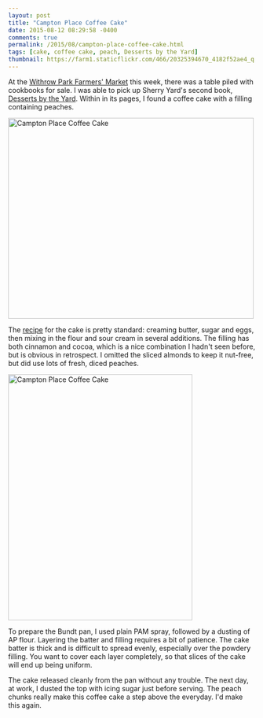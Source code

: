 ```yaml
---
layout: post
title: "Campton Place Coffee Cake"
date: 2015-08-12 08:29:58 -0400
comments: true
permalink: /2015/08/campton-place-coffee-cake.html
tags: [cake, coffee cake, peach, Desserts by the Yard]
thumbnail: https://farm1.staticflickr.com/466/20325394670_4182f52ae4_q.jpg
---
```


At the [Withrow Park Farmers' Market](http://withrowmarket.com/) this
week, there was a table piled with cookbooks for sale. I was able to
pick up Sherry Yard's second book, 
[Desserts by the Yard](/tag/desserts-by-the-yard/). Within in its pages,
I found a coffee cake with a filling containing peaches.

<a data-flickr-embed="true"
href="https://www.flickr.com/photos/gnuf/20325394670/in/photostream/"
title="Campton Place Coffee Cake"><img
src="https://farm1.staticflickr.com/466/20325394670_4182f52ae4.jpg"
width="500" height="408" alt="Campton Place Coffee Cake"></a><script
async src="//embedr.flickr.com/assets/client-code.js"
charset="utf-8"></script>

The
[recipe](http://leitesculinaria.com/427/recipes-campton-place-coffee-cake.html)
for the cake is pretty standard: creaming butter, sugar and eggs,
then mixing in the flour and sour cream in several additions. The
filling has both cinnamon and cocoa, which is a nice combination I
hadn't seen before, but is obvious in retrospect. I omitted the sliced
almonds to keep it nut-free, but did use lots of fresh, diced peaches.

<a data-flickr-embed="true"
href="https://www.flickr.com/photos/gnuf/20513465775/in/photostream/"
title="Campton Place Coffee Cake"><img
src="https://farm1.staticflickr.com/458/20513465775_996533e837.jpg"
width="375" height="500" alt="Campton Place Coffee Cake"></a><script
async src="//embedr.flickr.com/assets/client-code.js"
charset="utf-8"></script>

To prepare the Bundt pan, I used plain PAM spray, followed by a dusting
of AP flour. Layering the batter and filling requires a bit of
patience. The cake batter is thick and is difficult to spread evenly,
especially over the powdery filling. You want to cover each layer
completely, so that slices of the cake will end up being uniform.

The cake released cleanly from the pan without any trouble. The next
day, at work, I dusted the top with icing sugar just before serving. 
The peach chunks really make this coffee cake a step above the everyday. 
I'd make this again.
